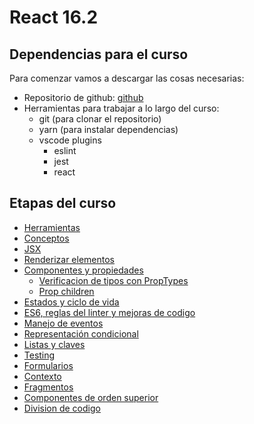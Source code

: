 # React 16.2

## Dependencias para el curso
Para comenzar vamos a descargar las cosas necesarias:
- Repositorio de github: [github](https://github.com/FedeG/react-workshop)
- Herramientas para trabajar a lo largo del curso:
  - git (para clonar el repositorio)
  - yarn (para instalar dependencias)
  - vscode plugins
    - eslint
    - jest
    - react

## Etapas del curso
- [Herramientas](react/tools.md)
- [Conceptos](react/overview.md)
- [JSX](react/jsx.md)
- [Renderizar elementos](react/rendering_element.md)
- [Componentes y propiedades](react/components_and_props.md)
  - [Verificacion de tipos con PropTypes](react/typechecking_with_proptypes.md)
  - [Prop children](react/react_this_props_children.md)
- [Estados y ciclo de vida](react/state_and_lifecycle.md)
- [ES6, reglas del linter y mejoras de codigo](react/sugar_syntax.md)
- [Manejo de eventos](react/handling_events.md)
- [Representación condicional](react/conditional_rendering.md)
- [Listas y claves](react/lists_and_keys.md)
- [Testing](https://jestjs.io/docs/es-ES/tutorial-react)
- [Formularios](react/forms.md)
- [Contexto](react/context.md)
- [Fragmentos](react/fragments.md)
- [Componentes de orden superior](react/higher_order_components.md)
- [Division de codigo](react/code_splitting.md)
